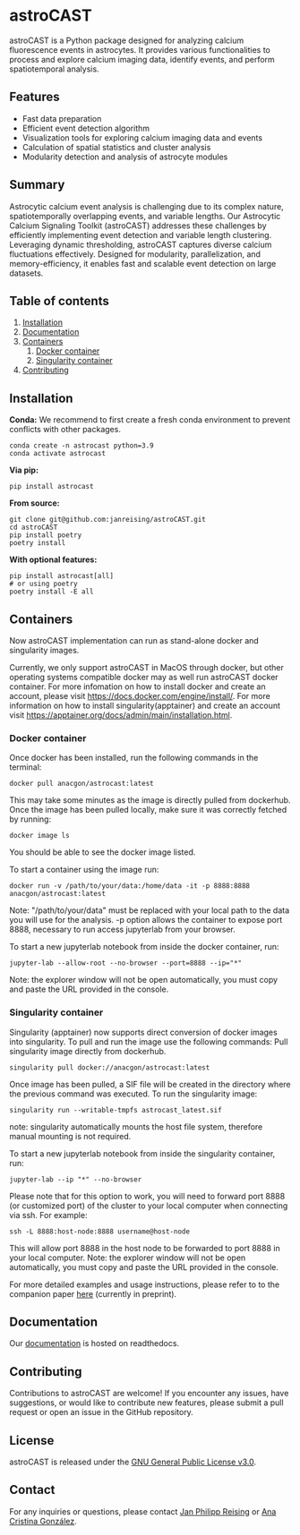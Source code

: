 # astroCAST

astroCAST is a Python package designed for analyzing calcium fluorescence events in astrocytes. It provides various functionalities to process and explore calcium imaging data, identify events, and perform spatiotemporal analysis.

## Features

- Fast data preparation
- Efficient event detection algorithm
- Visualization tools for exploring calcium imaging data and events
- Calculation of spatial statistics and cluster analysis
- Modularity detection and analysis of astrocyte modules

## Summary
Astrocytic calcium event analysis is challenging due to its complex nature, spatiotemporally overlapping events, and variable lengths. Our Astrocytic Calcium Signaling Toolkit (astroCAST) addresses these challenges by efficiently implementing event detection and variable length clustering. Leveraging dynamic thresholding, astroCAST captures diverse calcium fluctuations effectively. Designed for modularity, parallelization, and memory-efficiency, it enables fast and scalable event detection on large datasets.

## Table of contents
1. [Installation](#installation)
2. [Documentation](#documentation)
3. [Containers](#containers)
    1. [Docker container](#docker-container)
    2. [Singularity container](#singularity-container)
4. [Contributing](#contributing)

## Installation

**Conda:**
We recommend to first create a fresh conda environment to prevent conflicts with other packages.
```shell
conda create -n astrocast python=3.9
conda activate astrocast
```

**Via pip:**
```shell
pip install astrocast
```

**From source:**
```shell
git clone git@github.com:janreising/astroCAST.git
cd astroCAST
pip install poetry
poetry install
```

**With optional features:**
```shell
pip install astrocast[all]
# or using poetry
poetry install -E all
```

## Containers<a name="containers">
Now astroCAST implementation can run as stand-alone docker and singularity images.

Currently, we only support astroCAST in MacOS through docker, but other operating systems compatible docker may as well run astroCAST docker container. For more infomation on how to install docker and create an account, please visit https://docs.docker.com/engine/install/. For more information on how to install singularity(apptainer) and create an account visit https://apptainer.org/docs/admin/main/installation.html.

### Docker container<a name="docker-container">
Once docker has been installed, run the following commands in the terminal:
```shell
docker pull anacgon/astrocast:latest
```
This may take some minutes as the image is directly pulled from dockerhub. Once the image has been pulled locally, make sure it was correctly fetched by running:
```shell
docker image ls
```
You should be able to see the docker image listed.

To start a container using the image run:
```shell
docker run -v /path/to/your/data:/home/data -it -p 8888:8888 anacgon/astrocast:latest 
```
Note: "/path/to/your/data" must be replaced with your local path to the data you will use for the analysis. -p option allows the container to expose port 8888, necessary to run access jupyterlab from your browser.

To start a new jupyterlab notebook from inside the docker container, run:
```shell
jupyter-lab --allow-root --no-browser --port=8888 --ip="*"
```
Note: the explorer window will not be open automatically, you must copy and paste the URL provided in the console.

### Singularity container<a name="singularity">
Singularity (apptainer) now supports direct conversion of docker images into singularity. To pull and run the image use the following commands:
Pull singularity image directly from dockerhub.
```shell
singularity pull docker://anacgon/astrocast:latest
```
Once image has been pulled, a SIF file will be created in the directory where the previous command was executed. To run the singularity image:

```shell
singularity run --writable-tmpfs astrocast_latest.sif
```
note: singularity automatically mounts the host file system, therefore manual mounting is not required.

To start a new jupyterlab notebook from inside the singularity container, run:
```shell
jupyter-lab --ip "*" --no-browser
```
Please note that for this option to work, you will need to forward port 8888 (or customized port) of the cluster to your local computer when connecting via ssh. For example:

```shell
ssh -L 8888:host-node:8888 username@host-node
```

This will allow port 8888 in the host node to be forwarded to port 8888 in your local computer. 
Note: the explorer window will not be open automatically, you must copy and paste the URL provided in the console.

For more detailed examples and usage instructions, please refer to to the companion paper [here](https://papers.ssrn.com/sol3/papers.cfm?abstract_id=4491483) (currently in preprint).

## Documentation<a name="documentation">
Our [documentation](https://astrocast.readthedocs.io) is hosted on readthedocs.

## Contributing<a name="contributing">
Contributions to astroCAST are welcome! If you encounter any issues, have suggestions, or would like to contribute new features, please submit a pull request or open an issue in the GitHub repository.

## License
astroCAST is released under the [GNU General Public License v3.0](https://www.gnu.org/licenses/gpl-3.0.en.html).

## Contact
For any inquiries or questions, please contact [Jan Philipp Reising](mailto:jan.reising@ki.se) or [Ana Cristina González](mailto:ana.cristina.gonzalez.sanchez@ki.se).
